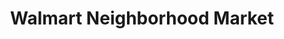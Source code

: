 ---
title: "Walmart Neighborhood Market"
url: /poplar-bluff/walmart-neighborhood-market/
shop: supermarket
---